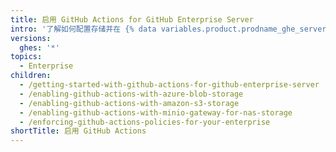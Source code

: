 ```yaml
---
title: 启用 GitHub Actions for GitHub Enterprise Server
intro: '了解如何配置存储并在 {% data variables.product.prodname_ghe_server %} 上启用 {% data variables.product.prodname_actions %}。'
versions:
  ghes: '*'
topics:
  - Enterprise
children:
  - /getting-started-with-github-actions-for-github-enterprise-server
  - /enabling-github-actions-with-azure-blob-storage
  - /enabling-github-actions-with-amazon-s3-storage
  - /enabling-github-actions-with-minio-gateway-for-nas-storage
  - /enforcing-github-actions-policies-for-your-enterprise
shortTitle: 启用 GitHub Actions
---
```


